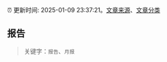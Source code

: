 :alarm_clock: 更新时间: 2025-01-09 23:37:21。[文章来源](/README.md)、[文章分类](/TAGS.md)

## 报告


> 关键字：`报告`、`月报`



